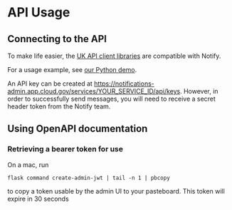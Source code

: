 # API Usage

## Connecting to the API

To make life easier, the [UK API client libraries](https://www.notifications.service.gov.uk/documentation) are compatible with Notify.

For a usage example, see [our Python demo](https://github.com/GSA/notify-python-demo).

An API key can be created at https://notifications-admin.app.cloud.gov/services/YOUR_SERVICE_ID/api/keys. However, in order to successfully send messages, you will need to receive a secret header token from the Notify team.


## Using OpenAPI documentation

### Retrieving a bearer token for use

On a mac, run

```
flask command create-admin-jwt | tail -n 1 | pbcopy
```

to copy a token usable by the admin UI to your pasteboard. This token will expire in 30 seconds
